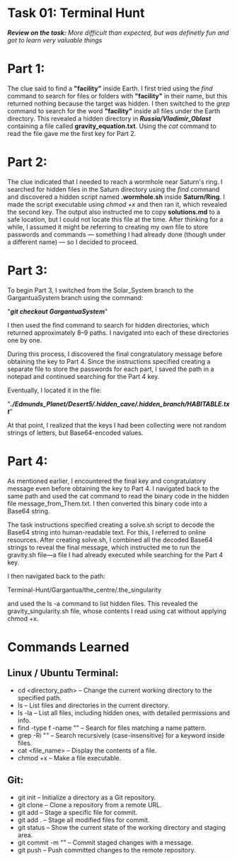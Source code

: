 # Task 01: Terminal Hunt

***Review on the task:***  *More difficult than expected, but was definetly fun and got to learn very valuable things*



# Part 1:
The clue said to find a **"facility"** inside Earth. I first tried using the *find* command to search for files or folders with **"facility"** in their name, but this returned nothing because the target was hidden. I then switched to the *grep* command to search for the word **"facility"** inside all files under the Earth directory. This revealed a hidden directory in ***Russia/Vladimir_Oblast*** containing a file called **gravity_equation.txt**. Using the *cat* command to read the file gave me the first key for Part 2.

# Part 2:
The clue indicated that I needed to reach a wormhole near Saturn's ring. I searched for hidden files in the Saturn directory using the *find* command and discovered a hidden script named **.wormhole.sh** inside **Saturn/Ring**. I made the script executable using *chmod +x* and then ran it, which revealed the second key. The output also instructed me to copy **solutions.md** to a safe location, but I could not locate this file at the time. After thinking for a while, I assumed it might be referring to creating my own file to store passwords and commands — something I had already done (though under a different name) — so I decided to proceed.

# Part 3:
To begin Part 3, I switched from the Solar_System branch to the GargantuaSystem branch using the command:

"***git checkout GargantuaSystem***"


I then used the find command to search for hidden directories, which returned approximately 8–9 paths. I navigated into each of these directories one by one.

During this process, I discovered the final congratulatory message before obtaining the key to Part 4. Since the instructions specified creating a separate file to store the passwords for each part, I saved the path in a notepad and continued searching for the Part 4 key.

Eventually, I located it in the file:

"***./Edmunds_Planet/Desert5/.hidden_cave/.hidden_branch/HABITABLE.txt***"


At that point, I realized that the keys I had been collecting were not random strings of letters, but Base64-encoded values.

# Part 4:
As mentioned earlier, I encountered the final key and congratulatory message even before obtaining the key to Part 4. I navigated back to the same path and used the cat command to read the binary code in the hidden file message_from_Them.txt. I then converted this binary code into a Base64 string.

The task instructions specified creating a solve.sh script to decode the Base64 string into human-readable text. For this, I referred to online resources. After creating solve.sh, I combined all the decoded Base64 strings to reveal the final message, which instructed me to run the gravity.sh file—a file I had already executed while searching for the Part 4 key.

I then navigated back to the path:

Terminal-Hunt/Gargantua/the_centre/.the_singularity


and used the ls -a command to list hidden files. This revealed the gravity_singularity.sh file, whose contents I read using cat without applying chmod +x.


# Commands Learned


## Linux / Ubuntu Terminal:

- cd <directory_path> – Change the current working directory to the specified path.
- ls – List files and directories in the current directory.
- ls -la – List all files, including hidden ones, with detailed permissions and info.
- find <path> -type f -name "<pattern>" – Search for files matching a name pattern.
- grep -Ri "<keyword>" <directory> – Search recursively (case-insensitive) for a keyword inside files.
- cat <file_name> – Display the contents of a file.
- chmod +x <file> – Make a file executable.

## Git:

- git init – Initialize a directory as a Git repository.
- git clone <url> – Clone a repository from a remote URL.
- git add <file> – Stage a specific file for commit.
- git add . – Stage all modified files for commit.
- git status – Show the current state of the working directory and staging area.
- git commit -m "<message>" – Commit staged changes with a message.
- git push – Push committed changes to the remote repository.

